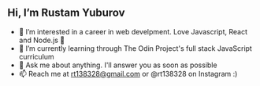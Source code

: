 <h2> Hi, I’m Rustam Yuburov </h2>

- 👀 I’m interested in a career in web develpment. Love Javascript, React and Node.js 💞️
- 🌱 I’m currently learning through The Odin Project's full stack JavaScript curriculum
- 💬 Ask me about anything. I'll answer you as soon as possible
- 📫 Reach me at rt138328@gmail.com or @rt138328 on Instagram :)

<!---
RustamYuburov/RustamYuburov is a ✨ special ✨ repository because its `README.md` (this file) appears on your GitHub profile.
You can click the Preview link to take a look at your changes.
--->
